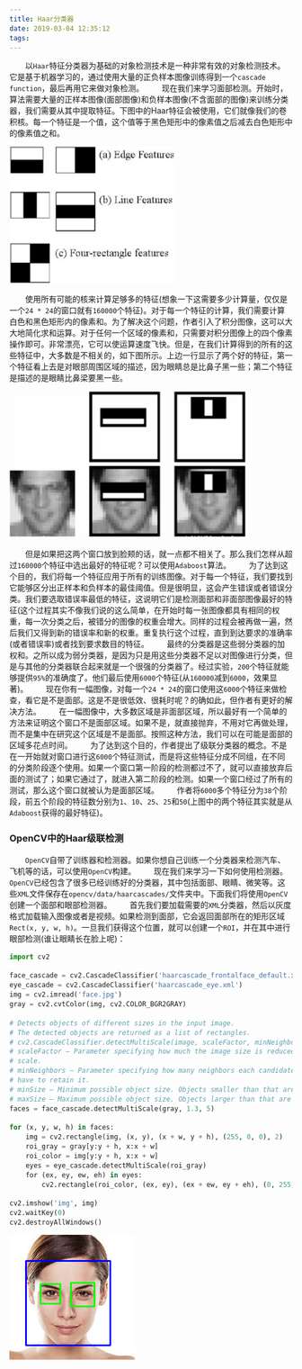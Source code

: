```yaml
---
title: Haar分类器
date: 2019-03-04 12:35:12
tags:
---
```

&emsp;&emsp;以`Haar`特征分类器为基础的对象检测技术是一种非常有效的对象检测技术。它是基于机器学习的，通过使用大量的正负样本图像训练得到一个`cascade function`，最后再用它来做对象检测。
&emsp;&emsp;现在我们来学习面部检测。开始时，算法需要大量的正样本图像(面部图像)和负样本图像(不含面部的图像)来训练分类器，我们需要从其中提取特征。下图中的Haar特征会被使用，它们就像我们的卷积核。每一个特征是一个值，这个值等于黑色矩形中的像素值之后减去白色矩形中的像素值之和。

<img src="./Haar分类器/1.png" height="244" width="295">

&emsp;&emsp;使用所有可能的核来计算足够多的特征(想象一下这需要多少计算量，仅仅是一个`24 * 24`的窗口就有`160000`个特征)。对于每一个特征的计算，我们需要计算白色和黑色矩形内的像素和。为了解决这个问题，作者引入了积分图像，这可以大大地简化求和运算。对于任何一个区域的像素和，只需要对积分图像上的四个像素操作即可。非常漂亮，它可以使运算速度飞快。但是，在我们计算得到的所有的这些特征中，大多数是不相关的，如下图所示。上边一行显示了两个好的特征，第一个特征看上去是对眼部周围区域的描述，因为眼睛总是比鼻子黑一些；第二个特征是描述的是眼睛比鼻梁要黑一些。

<img src="./Haar分类器/2.png" height="262" width="421">

&emsp;&emsp;但是如果把这两个窗口放到脸颊的话，就一点都不相关了。那么我们怎样从超过`160000`个特征中选出最好的特征呢？可以使用`Adaboost`算法。
&emsp;&emsp;为了达到这个目的，我们将每一个特征应用于所有的训练图像。对于每一个特征，我们要找到它能够区分出正样本和负样本的最佳阈值。但是很明显，这会产生错误或者错误分类。我们要选取错误率最低的特征，这说明它们是检测面部和非面部图像最好的特征(这个过程其实不像我们说的这么简单，在开始时每一张图像都具有相同的权重，每一次分类之后，被错分的图像的权重会增大。同样的过程会被再做一遍，然后我们又得到新的错误率和新的权重。重复执行这个过程，直到到达要求的准确率(或者错误率)或者找到要求数目的特征。
&emsp;&emsp;最终的分类器是这些弱分类器的加权和。之所以成为弱分类器，是因为只是用这些分类器不足以对图像进行分类，但是与其他的分类器联合起来就是一个很强的分类器了。经过实验，`200`个特征就能够提供`95%`的准确度了。他们最后使用`6000`个特征(从`160000`减到`6000`，效果显著)。
&emsp;&emsp;现在你有一幅图像，对每一个`24 * 24`的窗口使用这`6000`个特征来做检查，看它是不是面部。这是不是很低效、很耗时呢？的确如此，但作者有更好的解决方法。
&emsp;&emsp;在一幅图像中，大多数区域是非面部区域，所以最好有一个简单的方法来证明这个窗口不是面部区域。如果不是，就直接抛弃，不用对它再做处理，而不是集中在研究这个区域是不是面部。按照这种方法，我们可以在可能是面部的区域多花点时间。
&emsp;&emsp;为了达到这个目的，作者提出了级联分类器的概念。不是在一开始就对窗口进行这`6000`个特征测试，而是将这些特征分成不同组，在不同的分类阶段逐个使用。如果一个窗口第一阶段的检测都过不了，就可以直接放弃后面的测试了；如果它通过了，就进入第二阶段的检测。如果一个窗口经过了所有的测试，那么这个窗口就被认为是面部区域。
&emsp;&emsp;作者将`6000`多个特征分为`38`个阶段，前五个阶段的特征数分别为`1`、`10`、`25`、`25`和`50`(上图中的两个特征其实就是从`Adaboost`获得的最好特征)。

### OpenCV中的Haar级联检测

&emsp;&emsp;`OpenCV`自带了训练器和检测器。如果你想自己训练一个分类器来检测汽车、飞机等的话，可以使用`OpenCV`构建。
&emsp;&emsp;现在我们来学习一下如何使用检测器。`OpenCV`已经包含了很多已经训练好的分类器，其中包括面部、眼睛、微笑等。这些`XML`文件保存在`opencv/data/haarcascades/`文件夹中。下面我们将使用`OpenCV`创建一个面部和眼部检测器。
&emsp;&emsp;首先我们要加载需要的`XML`分类器，然后以灰度格式加载输入图像或者是视频。如果检测到面部，它会返回面部所在的矩形区域`Rect(x, y, w, h)`。一旦我们获得这个位置，就可以创建一个`ROI`，并在其中进行眼部检测(谁让眼睛长在脸上呢)：

``` python
import cv2
​
face_cascade = cv2.CascadeClassifier('haarcascade_frontalface_default.xml')
eye_cascade = cv2.CascadeClassifier('haarcascade_eye.xml')
img = cv2.imread('face.jpg')
gray = cv2.cvtColor(img, cv2.COLOR_BGR2GRAY)
​
# Detects objects of different sizes in the input image.
# The detected objects are returned as a list of rectangles.
# cv2.CascadeClassifier.detectMultiScale(image, scaleFactor, minNeighbors, flags, minSize, maxSize)
# scaleFactor – Parameter specifying how much the image size is reduced at each image
# scale.
# minNeighbors – Parameter specifying how many neighbors each candidate rectangle should
# have to retain it.
# minSize – Minimum possible object size. Objects smaller than that are ignored.
# maxSize – Maximum possible object size. Objects larger than that are ignored.
faces = face_cascade.detectMultiScale(gray, 1.3, 5)
​
for (x, y, w, h) in faces:
    img = cv2.rectangle(img, (x, y), (x + w, y + h), (255, 0, 0), 2)
    roi_gray = gray[y:y + h, x:x + w]
    roi_color = img[y:y + h, x:x + w]
    eyes = eye_cascade.detectMultiScale(roi_gray)
    for (ex, ey, ew, eh) in eyes:
        cv2.rectangle(roi_color, (ex, ey), (ex + ew, ey + eh), (0, 255, 0), 2)
​
cv2.imshow('img', img)
cv2.waitKey(0)
cv2.destroyAllWindows()
```

<img src="./Haar分类器/3.png">